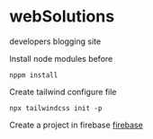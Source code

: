 # webSolutions
developers blogging site

Install node modules before
```
nppm install
```

Create tailwind configure file
```
npx tailwindcss init -p
```

Create a project in firebase
[firebase](https://firebase.google.com/)
